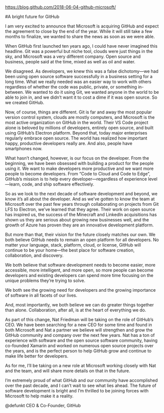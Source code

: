 https://blog.github.com/2018-06-04-github-microsoft/

#A bright future for GitHub

I am very excited to announce that Microsoft is acquiring GitHub and expect the agreement to close by the end of the year. While it will still take a few months to finalize, we wanted to share the news as soon as we were able.

When GitHub first launched ten years ago, I could have never imagined this headline. Git was a powerful but niche tool, clouds were just things in the sky, and Microsoft was a very different company. Open source and business, people said at the time, mixed as well as oil and water.

We disagreed. As developers, we knew this was a false dichotomy—we had been using open source software successfully in a business setting for a long time. What we really needed was an easier way to work with others regardless of whether the code was public, private, or something in-between. We wanted to do it using Git, we wanted anyone in the world to be able to join in, and we didn’t want it to cost a dime if it was open source. So we created GitHub.

Now, of course, things are different. Git is far and away the most popular version control system, clouds are mostly computers, and Microsoft is the most active organization on GitHub in the world. Their VS Code project alone is beloved by millions of developers, entirely open source, and built using GitHub’s Electron platform. Beyond that, today major enterprises regularly embrace open source. The world has realized how important happy, productive developers really are. And also, people have smartphones now.

What hasn’t changed, however, is our focus on the developer. From the beginning, we have been obsessed with building a product for the people using it. We want to make developers more productive and we want more people to become developers. From “Code to Cloud and Code to Edge”, GitHub’s mission is to help every developer—regardless of experience level—learn, code, and ship software effectively.

So as we look to the next decade of software development and beyond, we know it’s all about the developer. And as we’ve gotten to know the team at Microsoft over the past few years through collaborating on projects from Git LFS to Electron, we’ve learned that they agree. Their work on open source has inspired us, the success of the Minecraft and LinkedIn acquisitions has shown us they are serious about growing new businesses well, and the growth of Azure has proven they are an innovative development platform.

But more than that, their vision for the future closely matches our own. We both believe GitHub needs to remain an open platform for all developers. No matter your language, stack, platform, cloud, or license, GitHub will continue to be your home—the best place for software creation, collaboration, and discovery.

We both believe that software development needs to become easier, more accessible, more intelligent, and more open, so more people can become developers and existing developers can spend more time focusing on the unique problems they’re trying to solve.

We both see the growing need for developers and the growing importance of software in all facets of our lives.

And, most importantly, we both believe we can do greater things together than alone. Collaboration, after all, is at the heart of everything we do.

As part of this change, Nat Friedman will be taking on the role of GitHub’s CEO. We have been searching for a new CEO for some time and found in both Microsoft and Nat a partner we believe will strengthen and grow the GitHub community and company over the next few years. Nat has a ton of experience with software and the open source software community, having co-founded Xamarin and worked on numerous open source projects over the years, and is the perfect person to help GitHub grow and continue to make life better for developers.

As for me, I’ll be taking on a new role at Microsoft working closely with Nat and the team, and will share more details on that in the future.

I’m extremely proud of what GitHub and our community have accomplished over the past decade, and I can’t wait to see what lies ahead. The future of software development is bright and I’m thrilled to be joining forces with Microsoft to help make it a reality.

@defunkt
CEO & Co-Founder, GitHub
